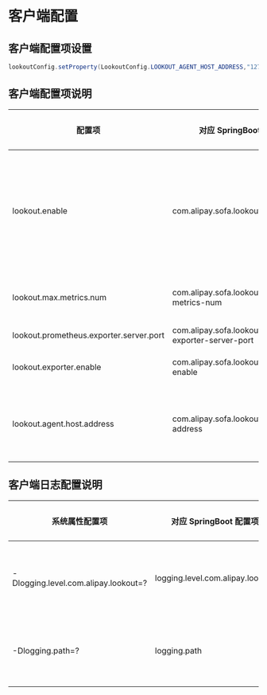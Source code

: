 # 客户端配置
## 客户端配置项设置

```Java
lookoutConfig.setProperty(LookoutConfig.LOOKOUT_AGENT_HOST_ADDRESS,"127.0.0.1");

```
## 客户端配置项说明

| 配置项 | 对应 SpringBoot 配置项 | 默认配置值 | 说明 |
| ---| --- | ---| ---|
| lookout.enable | com.alipay.sofa.lookout.enable | true | 功能开关，默认是 true。如果改为 false，那么所有 metrics 就几乎没有内存与计算消耗(空对象与空方法) |
| lookout.max.metrics.num | com.alipay.sofa.lookout.max-metrics-num |5000 | metrics 最大数目限制，超过会自动忽略 |
| lookout.prometheus.exporter.server.port| com.alipay.sofa.lookout.prometheus-exporter-server-port | 9494 | prometheus 抓取的端口 |
| lookout.exporter.enable| com.alipay.sofa.lookout.exporter-enable | false | 是否开启支持被动采集的服务 |
| lookout.agent.host.address| com.alipay.sofa.lookout.agent-host-address | - | 主动上报 Agent 服务器的注解地址，支持多个地址以逗号分隔 |

## 客户端日志配置说明

| 系统属性配置项 | 对应 SpringBoot 配置项 | 默认配置值 | 说明 |
| ---| --- | ---| ---|
| -Dlogging.level.com.alipay.lookout=? | logging.level.com.alipay.lookout | warn | lookout 客户端的日志级别，debug 可以看见汇报数据的详情 |
| -Dlogging.path=? | logging.path | 当前用户目录 | SpringBoot V1的日志目录调整，包括 "lookout/" 日志子目录 |

